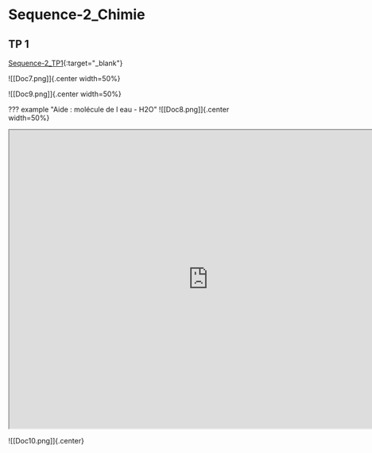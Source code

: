 # Sequence-2_Chimie

## TP 1

[Sequence-2_TP1](./2_Physique-Chimie_Seq2_TP1.pdf){:target="_blank"}

![[Doc7.png]]{.center width=50%}

![[Doc9.png]]{.center width=50%}

??? example "Aide : molécule de l eau - H2O"
    ![[Doc8.png]]{.center width=50%}

<center><iframe src="https://phet.colorado.edu/sims/html/ph-scale/latest/ph-scale_en.html"
        width="800"
        height="600"
        allowfullscreen>
</iframe></center>

 
![[Doc10.png]]{.center}  
